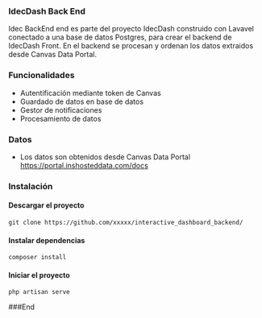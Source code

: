 ### IdecDash Back End

Idec BackEnd end es parte del proyecto IdecDash construido con Lavavel conectado a una base de datos Postgres, para crear el backend de IdecDash Front. En el backend se procesan y ordenan los datos extraidos desde Canvas Data Portal.

### Funcionalidades

- Autentificación mediante token de Canvas
- Guardado de datos en base de datos
- Gestor de notificaciones 
- Procesamiento de datos

### Datos
- Los datos son obtenidos desde Canvas Data Portal https://portal.inshosteddata.com/docs

### Instalación

#### Descargar el proyecto
`git clone https://github.com/xxxxx/interactive_dashboard_backend/`

#### Instalar dependencias
`composer install`

#### Iniciar el proyecto
`php artisan serve`



###End
